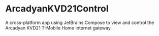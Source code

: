 # ArcadyanKVD21Control

A cross-platform app using JetBrains Compose to view and control the Arcadyan KVD21 T-Mobile Home Internet gateway.
